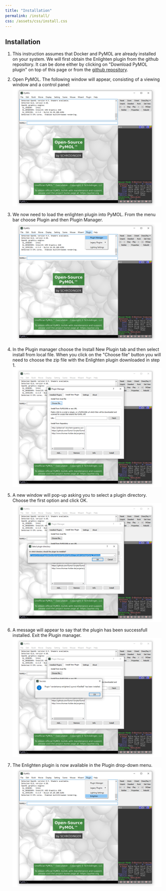 ```yaml
---
title: "Installation"
permalink: /install/
css: /assets/css/install.css
---
```


## Installation

1. This instruction assumes that Docker and PyMOL are already installed on your
system. We will first obtain the Enlighten plugin from the github repository. It 
can be done either by clicking on "Download PyMOL plugin" on top of this page or 
from the [github repository](https://github.com/vanderkamp/enlighten2-pymol).

2. Open PyMOL. The following window will appear, consisting of a viewing window 
and a control panel:
![](assets/img/install/01.png)

3. We now need to load the enlighten plugin into PyMOL. From the menu bar
choose Plugin and then Plugin Manager.
![](assets/img/install/02.png)

4. In the Plugin manager choose the Install New Plugin tab and then select 
install from local file. When you click on the "Choose file" button you will 
need to choose the zip file with the Enlighten plugin downloaded in step 1.
![](assets/img/install/03.png)

5. A new window will pop-up asking you to select a plugin directory. Choose the 
first option and click OK.
![](assets/img/install/04.png)

6. A message will appear to say that the plugin has been successfull installed. 
Exit the Plugin manager.
![](assets/img/install/05.png)

7. The Enlighten plugin is now available in the Plugin drop-down menu.
![](assets/img/install/06.png)